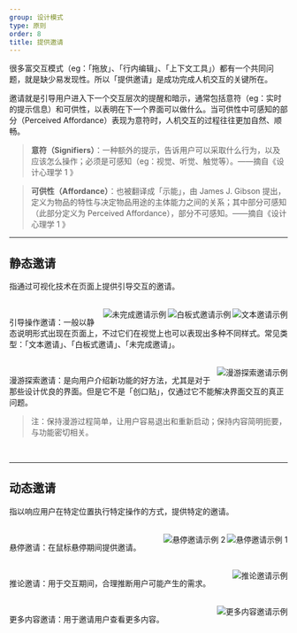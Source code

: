 ```yaml
---
group: 设计模式
type: 原则
order: 8
title: 提供邀请
---
```


很多富交互模式（eg：「拖放」、「行内编辑」、「上下文工具」）都有一个共同问题，就是缺少易发现性。所以「提供邀请」是成功完成人机交互的关键所在。

邀请就是引导用户进入下一个交互层次的提醒和暗示，通常包括意符（eg：实时的提示信息）和可供性，以表明在下一个界面可以做什么。当可供性中可感知的部分（Perceived Affordance）表现为意符时，人机交互的过程往往更加自然、顺畅。

> **意符（Signifiers）**：一种额外的提示，告诉用户可以采取什么行为，以及应该怎么操作；必须是可感知（eg：视觉、听觉、触觉等）。——摘自《设计心理学 1 》

> **可供性（Affordance）**：也被翻译成「示能」，由 James J. Gibson 提出，定义为物品的特性与决定物品用途的主体能力之间的关系；其中部分可感知（此部分定义为 Perceived Affordance），部分不可感知。——摘自《设计心理学 1 》

---

## 静态邀请

指通过可视化技术在页面上提供引导交互的邀请。

<br>

<ImagePreview>
<img class="preview-img" align="right" alt="文本邀请示例" src="https://gw.alipayobjects.com/zos/rmsportal/ZeMSbCHmvWETbssJHRvo.png">
</ImagePreview>

<ImagePreview>
<img class="preview-img" align="right" alt="白板式邀请示例" src="https://gw.alipayobjects.com/zos/rmsportal/PHxVAFKncyXDCFUJInbB.png">
</ImagePreview>

<ImagePreview>
<img class="preview-img" align="right" alt="未完成邀请示例" src="https://gw.alipayobjects.com/zos/rmsportal/ChvxJAQTwWbqzBnUBLec.png">
</ImagePreview>

引导操作邀请：一般以静态说明形式出现在页面上，不过它们在视觉上也可以表现出多种不同样式。常见类型：「文本邀请」、「白板式邀请」、「未完成邀请」。

<br>

<ImagePreview>
<img class="preview-img" align="right" alt="漫游探索邀请示例 " description="在用户首次登录时出现少量「探索点」，当用户点击「我知道了」，能快速切换到下一个探索点。" src="https://gw.alipayobjects.com/zos/rmsportal/dMrVeJJiaCLzoYfJrJKe.png">
</ImagePreview>

漫游探索邀请：是向用户介绍新功能的好方法，尤其是对于那些设计优良的界面。但是它不是「创口贴」，仅通过它不能解决界面交互的真正问题。

> 注：保持漫游过程简单，让用户容易退出和重新启动；保持内容简明扼要，与功能密切相关。

<br>

---

## 动态邀请

指以响应用户在特定位置执行特定操作的方式，提供特定的邀请。

<br>

<ImagePreview>
<img class="preview-img" align="right" alt="悬停邀请示例 1" description="鼠标「悬停」整个卡片时，可被点击部分变为蓝色的「文字链」。" src="https://gw.alipayobjects.com/zos/rmsportal/ejvYAogJXLPqoMUqyvIV.png">
</ImagePreview>

<ImagePreview>
<img class="preview-img" align="right" alt="悬停邀请示例 2" description="鼠标「悬停」时，出现「选择此模板」的按钮。" src="https://gw.alipayobjects.com/zos/rmsportal/umGVwLlIJSmxaQXcjlbh.png">
</ImagePreview>

悬停邀请：在鼠标悬停期间提供邀请。

<br>

<ImagePreview>
<img class="preview-img" align="right" alt="推论邀请示例" description="用户点击「赞」后，同时系统分析（既然用户喜欢这篇文章，那么可能对这一类文章都有兴趣）并提供开启「精打细算」的邀请。" src="https://gw.alipayobjects.com/zos/rmsportal/iuLdCuNQWCvYuTxxQUuL.png">
</ImagePreview>

推论邀请：用于交互期间，合理推断用户可能产生的需求。

<br>

<ImagePreview>
<img class="preview-img" align="right" alt="更多内容邀请示例" description="在 Modal 中会出现前后切换的箭头。" src="https://os.alipayobjects.com/rmsportal/sOqYOydwQjLHqph.png">
</ImagePreview>

更多内容邀请：用于邀请用户查看更多内容。

<br>
